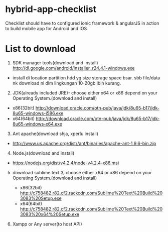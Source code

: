 # hybrid-app-checklist
Checklist should have to configured ionic framework &amp; angularJS in action to build mobile app for Android and IOS

# List to download
1) SDK manager tools(download and install)
  http://dl.google.com/android/installer_r24.4.1-windows.exe
  - install di location partition hdd yg size storage space bsar. sbb file/data nk download ni dlm lingkungan 10-20gb lbih kurang.

2) JDK(already included JRE)- choose either x64 or x86 depend on your Operating System.(download and install)
  - x86(32bit) http://download.oracle.com/otn-pub/java/jdk/8u65-b17/jdk-8u65-windows-i586.exe
  - x64(64bit) http://download.oracle.com/otn-pub/java/jdk/8u65-b17/jdk-8u65-windows-x64.exe

3) Ant apache(download shja, xperlu install)
  - http://www.us.apache.org/dist//ant/binaries/apache-ant-1.9.6-bin.zip
   
4) Node.js(download and install)
  - https://nodejs.org/dist/v4.2.4/node-v4.2.4-x86.msi

5) download sublime text 3, choose either x64 or x86 depend on your Operating System.(download and install)
   - x86(32bit) http://c758482.r82.cf2.rackcdn.com/Sublime%20Text%20Build%203083%20Setup.exe
   - x64(64bit) http://c758482.r82.cf2.rackcdn.com/Sublime%20Text%20Build%203083%20x64%20Setup.exe

6) Xampp or Any server(to host API)
